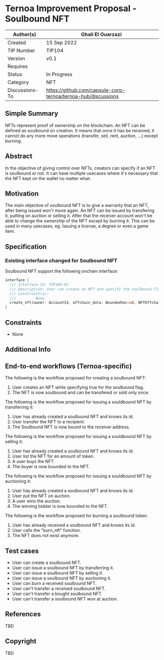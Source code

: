 # Ternoa Improvement Proposal - Soulbound NFT

| Author(s)      | Ghali El Ouarzazi |
| ----------- | ----------- |
| Created   | 15 Sep 2022       |
| TIP Number   | TIP104       |
| Version   | v0.1       |
| Requires   | <Link to Basic NFT TIP here>       |
| Status | In Progress       |
| Category   | NFT       |
| Discussions-To   | https://github.com/capsule-corp-ternoa/ternoa-hub/discussions     |


## Simple Summary

NFTs represent proof of ownership on the blockchain. An NFT can be defined as soulbound on creation. It means that once it has be received, it cannot do any more move operations (transfer, sell, rent, auction, ...) except burning.

## Abstract

In the objective of giving control over NFTs, creators can specify if an NFT is soulbound or not. It can have multiple usecases where it's necessary that the NFT kept on the wallet no matter what.

## Motivation

The main objective of soulbound NFT is to give a warranty that an NFT, after being issued won't move again.
An NFT can be issued by transfering it, putting on auction or selling it. After that the receiver account won't be able to change the ownership of the NFT except by burning it. This can be used in many usecases, eg. Issuing a license, a degree or even a game item.

## Specification

### Existing interface changed for  Soulbound NFT
Soulbound NFT support the following onchain interface:
```rust
interface {
  /// Interface Id: TIP104-01
  /// Description: User can create an NFT and specify the soulbound flag.
  /// Constraint(s): 
  ///		- None
  create_nft(owner: AccountId, offchain_data: BoundedVec<u8, NFTOffchainDataLimit>, royalty: Permill, collection_id: Option<CollectionId>, is_soulbound: bool);
}
```

## Constraints
 - None

## Additional Info

## End-to-end workflows (Ternoa-specific)

The following is the workflow proposed for creating a soulbound NFT:

 1. User creates an NFT while specifying true for the soulbound flag.
 2. The NFT is now soulbound and can be transfered or sold only once.

The following is the workflow proposed for issuing a souldbound NFT by transferring it:

 1. User has already created a soulbound NFT and knows its id.
 2. User transfer the NFT to a recipient.
 3. The Soulbound NFT is now bound to the receiver address.

The following is the workflow proposed for issuing a souldbound NFT by selling it:

 1. User has already created a soulbound NFT and knows its id.
 2. User list the NFT for an amount of token.
 3. A user buys the NFT.
 4. The buyer is now bounded to the NFT.

The following is the workflow proposed for issuing a souldbound NFT by auctioning it:

 1. User has already created a soulbound NFT and knows its id.
 2. User put the NFT on auction.
 3. A user wins the auction.
 4. The winning bidder is now bounded to the NFT.

The following is the workflow proposed for burning a soulbound token:

 1. User has already received a soulbound NFT and knows its id.
 2. User calls the "burn_nft" function.
 3. The NFT does not exist anymore.

## Test cases

* User can create a soulbound NFT.
* User can issue a soulbound NFT by transferring it.
* User can issue a soulbound NFT by selling it.
* User can issue a soulbound NFT by auctioning it.
* User can burn a received soulbound NFT.
* User can't transfer a received soulbound NFT.
* User can't transfer a bought soulbound NFT.
* User can't transfer a soulbound NFT won at auction.
 
## References
TBD

## Copyright
TBD
